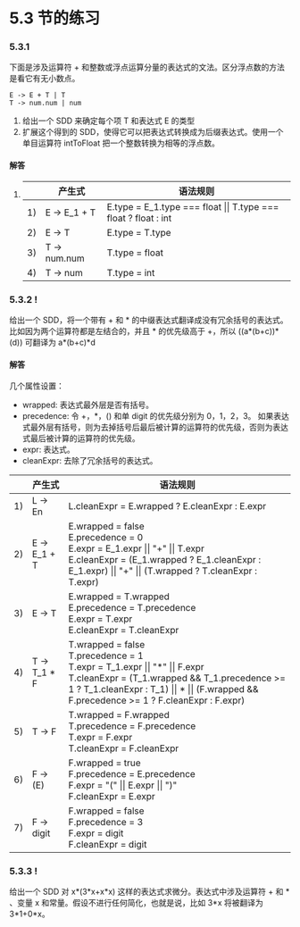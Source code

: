 # 5.3 节的练习

### 5.3.1

下面是涉及运算符 + 和整数或浮点运算分量的表达式的文法。区分浮点数的方法是看它有无小数点。

    E -> E + T | T
    T -> num.num | num
    
1. 给出一个 SDD 来确定每个项 T 和表达式 E 的类型
2. 扩展这个得到的 SDD，使得它可以把表达式转换成为后缀表达式。使用一个单目运算符 intToFloat 把一个整数转换为相等的浮点数。

#### 解答

1. 
    <table>
        <thead>
            <tr>
                <th></th>
                <th>产生式</th>
                <th>语法规则</th>
            </tr>
        </thead>
        <tbody>
            <tr>
                <td>1)</td>
                <td>E -> E_1 + T</td>
                <td>E.type = E_1.type === float || T.type === float ? float : int</td>
            </tr>
            <tr>
                <td>2)</td>
                <td>E -> T</td>
                <td>E.type = T.type</td>
            </tr>
            <tr>
                <td>3)</td>
                <td>T -> num.num</td>
                <td>T.type = float</td>
            </tr>
            <tr>
                <td>4)</td>
                <td>T -> num</td>
                <td>T.type = int</td>
            </tr>
        </tbody>
    </table>


### 5.3.2 !

给出一个 SDD，将一个带有 + 和 * 的中缀表达式翻译成没有冗余括号的表达式。比如因为两个运算符都是左结合的，并且 * 的优先级高于 +，所以 ((a\*(b+c))\*(d)) 可翻译为 a\*(b+c)\*d

#### 解答

几个属性设置：

- wrapped: 表达式最外层是否有括号。
- precedence: 令 +，\*，() 和单 digit 的优先级分别为 0，1，2，3。 如果表达式最外层有括号，则为去掉括号后最后被计算的运算符的优先级，否则为表达式最后被计算的运算符的优先级。
- expr: 表达式。
- cleanExpr: 去除了冗余括号的表达式。

<table>
    <thead>
        <tr>
            <th></th>
            <th>产生式</th>
            <th>语法规则</th>
        </tr>
    </thead>
    <tbody>
        <tr>
            <td>1)</td>
            <td>L -> En</td>
            <td>
                L.cleanExpr = E.wrapped ? E.cleanExpr : E.expr
            </td>
        </tr>
        <tr>
            <td>2)</td>
            <td>E -> E_1 + T</td>
            <td>
                E.wrapped = false<br/>
                E.precedence = 0<br/>
                E.expr = E_1.expr || "+" || T.expr<br/>
                E.cleanExpr = (E_1.wrapped ? E_1.cleanExpr : E_1.expr) || "+" || (T.wrapped ? T.cleanExpr : T.expr)
            </td>
        </tr>
        <tr>
            <td>3)</td>
            <td>E -> T</td>
            <td>
                E.wrapped = T.wrapped<br/>
                E.precedence = T.precedence<br/>
                E.expr = T.expr</br>
                E.cleanExpr = T.cleanExpr
            </td>
        </tr>
        <tr>
            <td>4)</td>
            <td>T -> T_1 * F</td>
            <td>
                T.wrapped = false<br/>
                T.precedence = 1<br/>
                T.expr = T_1.expr || "*" || F.expr<br/>
                T.cleanExpr = (T_1.wrapped && T_1.precedence >= 1 ? T_1.cleanExpr : T_1) || * || (F.wrapped && F.precedence >= 1 ? F.cleanExpr : F.expr)
            </td>
        </tr>
        <tr>
            <td>5)</td>
            <td>T -> F</td>
            <td>
                T.wrapped = F.wrapped<br/>
                T.precedence = F.precedence<br/>
                T.expr = F.expr<br/>
                T.cleanExpr = F.cleanExpr
            </td>
        </tr>
        <tr>
            <td>6)</td>
            <td>F -> (E)</td>
            <td>
                F.wrapped = true<br/>
                F.precedence = E.precedence<br/>
                F.expr = "(" || E.expr || ")"<br/>
                F.cleanExpr = E.expr
            </td>
        </tr>
        <tr>
            <td>7)</td>
            <td>F -> digit</td>
            <td>
                F.wrapped = false<br/>
                F.precedence = 3<br/>
                F.expr = digit<br/>
                F.cleanExpr = digit
            </td>
        </tr>
    </tbody>
</table>

 
### 5.3.3 !

给出一个 SDD 对 x\*(3\*x+x\*x) 这样的表达式求微分。表达式中涉及运算符 + 和 * 、变量 x 和常量。假设不进行任何简化，也就是说，比如 3\*x 将被翻译为 3\*1+0\*x。
